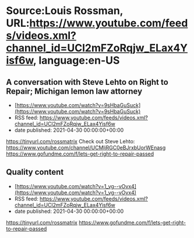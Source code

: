 # Source:Louis Rossman, URL:https://www.youtube.com/feeds/videos.xml?channel_id=UCl2mFZoRqjw_ELax4Yisf6w, language:en-US

## A conversation with Steve Lehto on Right to Repair; Michigan lemon law attorney
 - [https://www.youtube.com/watch?v=9sHbaGuSuck](https://www.youtube.com/watch?v=9sHbaGuSuck)
 - RSS feed: https://www.youtube.com/feeds/videos.xml?channel_id=UCl2mFZoRqjw_ELax4Yisf6w
 - date published: 2021-04-30 00:00:00+00:00

https://tinyurl.com/rossmatrix
Check out Steve Lehto: https://www.youtube.com/channel/UCMljRGC0eBJrxbUorWEnasg
https://www.gofundme.com/f/lets-get-right-to-repair-passed

## Quality content
 - [https://www.youtube.com/watch?v=1_vg--vOvx4](https://www.youtube.com/watch?v=1_vg--vOvx4)
 - RSS feed: https://www.youtube.com/feeds/videos.xml?channel_id=UCl2mFZoRqjw_ELax4Yisf6w
 - date published: 2021-04-30 00:00:00+00:00

https://tinyurl.com/rossmatrix
https://www.gofundme.com/f/lets-get-right-to-repair-passed

